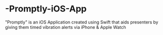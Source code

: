 # -Promptly-iOS-App
"Promptly" is an iOS Application created using Swift that aids presenters by giving them timed vibration alerts via iPhone &amp; Apple Watch
